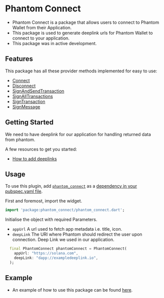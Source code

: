 # Phantom Connect

- Phantom Connect is a package that allows users to connect to Phantom Wallet from their Application.
- This package is used to generate deeplink urls for Phantom Wallet to connect to your application.
- This package was in active development.

## Features

This package has all these provider methods implemented for easy to use:

- [Connect](https://docs.phantom.app/integrating/deeplinks-ios-and-android/provider-methods/connect)
- [Disconnect](https://docs.phantom.app/integrating/deeplinks-ios-and-android/provider-methods/disconnect)
- [SignAndSendTransaction](https://docs.phantom.app/integrating/deeplinks-ios-and-android/provider-methods/signandsendtransaction)
- [SignAllTransactions](https://docs.phantom.app/integrating/deeplinks-ios-and-android/provider-methods/signalltransactions)
- [SignTransaction](https://docs.phantom.app/integrating/deeplinks-ios-and-android/provider-methods/signtransaction)
- [SignMessage](https://docs.phantom.app/integrating/deeplinks-ios-and-android/provider-methods/signmessage)

## Getting Started

We need to have deeplink for our application for handling returned data from phantom.

A few resources to get you started:

- [How to add deeplinks](https://docs.flutter.dev/development/ui/navigation/deep-linking)

## Usage

To use this plugin, add [`phantom_connect`](https://pub.dev/packages/phantom_connect) as a [dependency in your pubspec.yaml file](https://flutter.io/platform-plugins/).

First and foremost, import the widget.

```dart
import 'package:phantom_connect/phantom_connect.dart';
```

Initialise the object with required Parameters.

- `appUrl` A url used to fetch app metadata i.e. title, icon.
- `deepLink` The URI where Phantom should redirect the user upon connection. Deep Link we used in our application.

```dart
  final PhantomConnect phantomConnect = PhantomConnect(
    appUrl: "https://solana.com", 
    deepLink: "dapp://exampledeeplink.io",
  );
```

## Example

- An example of how to use this package can be found [here](https://github.com/StrawHatXYZ/flutter-phantom-demo).
